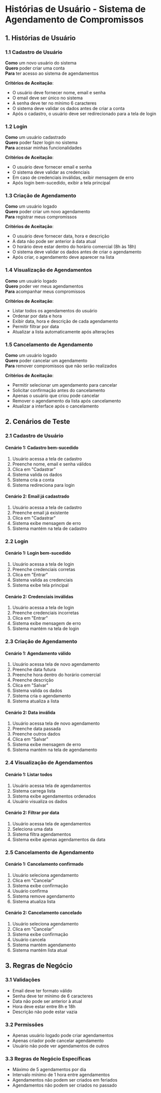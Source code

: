 # Histórias de Usuário - Sistema de Agendamento de Compromissos

## 1. Histórias de Usuário

### 1.1 Cadastro de Usuário
**Como** um novo usuário do sistema  
**Quero** poder criar uma conta  
**Para** ter acesso ao sistema de agendamentos

**Critérios de Aceitação**:
- O usuário deve fornecer nome, email e senha
- O email deve ser único no sistema
- A senha deve ter no mínimo 6 caracteres
- O sistema deve validar os dados antes de criar a conta
- Após o cadastro, o usuário deve ser redirecionado para a tela de login

### 1.2 Login
**Como** um usuário cadastrado  
**Quero** poder fazer login no sistema  
**Para** acessar minhas funcionalidades

**Critérios de Aceitação**:
- O usuário deve fornecer email e senha
- O sistema deve validar as credenciais
- Em caso de credenciais inválidas, exibir mensagem de erro
- Após login bem-sucedido, exibir a tela principal

### 1.3 Criação de Agendamento
**Como** um usuário logado  
**Quero** poder criar um novo agendamento  
**Para** registrar meus compromissos

**Critérios de Aceitação**:
- O usuário deve fornecer data, hora e descrição
- A data não pode ser anterior à data atual
- O horário deve estar dentro do horário comercial (8h às 18h)
- O sistema deve validar os dados antes de criar o agendamento
- Após criar, o agendamento deve aparecer na lista

### 1.4 Visualização de Agendamentos
**Como** um usuário logado  
**Quero** poder ver meus agendamentos  
**Para** acompanhar meus compromissos

**Critérios de Aceitação**:
- Listar todos os agendamentos do usuário
- Ordenar por data e hora
- Exibir data, hora e descrição de cada agendamento
- Permitir filtrar por data
- Atualizar a lista automaticamente após alterações

### 1.5 Cancelamento de Agendamento
**Como** um usuário logado  
**Quero** poder cancelar um agendamento  
**Para** remover compromissos que não serão realizados

**Critérios de Aceitação**:
- Permitir selecionar um agendamento para cancelar
- Solicitar confirmação antes do cancelamento
- Apenas o usuário que criou pode cancelar
- Remover o agendamento da lista após cancelamento
- Atualizar a interface após o cancelamento

## 2. Cenários de Teste

### 2.1 Cadastro de Usuário

#### Cenário 1: Cadastro bem-sucedido
1. Usuário acessa a tela de cadastro
2. Preenche nome, email e senha válidos
3. Clica em "Cadastrar"
4. Sistema valida os dados
5. Sistema cria a conta
6. Sistema redireciona para login

#### Cenário 2: Email já cadastrado
1. Usuário acessa a tela de cadastro
2. Preenche email já existente
3. Clica em "Cadastrar"
4. Sistema exibe mensagem de erro
5. Sistema mantém na tela de cadastro

### 2.2 Login

#### Cenário 1: Login bem-sucedido
1. Usuário acessa a tela de login
2. Preenche credenciais corretas
3. Clica em "Entrar"
4. Sistema valida as credenciais
5. Sistema exibe tela principal

#### Cenário 2: Credenciais inválidas
1. Usuário acessa a tela de login
2. Preenche credenciais incorretas
3. Clica em "Entrar"
4. Sistema exibe mensagem de erro
5. Sistema mantém na tela de login

### 2.3 Criação de Agendamento

#### Cenário 1: Agendamento válido
1. Usuário acessa tela de novo agendamento
2. Preenche data futura
3. Preenche hora dentro do horário comercial
4. Preenche descrição
5. Clica em "Salvar"
6. Sistema valida os dados
7. Sistema cria o agendamento
8. Sistema atualiza a lista

#### Cenário 2: Data inválida
1. Usuário acessa tela de novo agendamento
2. Preenche data passada
3. Preenche outros dados
4. Clica em "Salvar"
5. Sistema exibe mensagem de erro
6. Sistema mantém na tela de agendamento

### 2.4 Visualização de Agendamentos

#### Cenário 1: Listar todos
1. Usuário acessa tela de agendamentos
2. Sistema carrega lista
3. Sistema exibe agendamentos ordenados
4. Usuário visualiza os dados

#### Cenário 2: Filtrar por data
1. Usuário acessa tela de agendamentos
2. Seleciona uma data
3. Sistema filtra agendamentos
4. Sistema exibe apenas agendamentos da data

### 2.5 Cancelamento de Agendamento

#### Cenário 1: Cancelamento confirmado
1. Usuário seleciona agendamento
2. Clica em "Cancelar"
3. Sistema exibe confirmação
4. Usuário confirma
5. Sistema remove agendamento
6. Sistema atualiza lista

#### Cenário 2: Cancelamento cancelado
1. Usuário seleciona agendamento
2. Clica em "Cancelar"
3. Sistema exibe confirmação
4. Usuário cancela
5. Sistema mantém agendamento
6. Sistema mantém lista atual

## 3. Regras de Negócio

### 3.1 Validações
- Email deve ter formato válido
- Senha deve ter mínimo de 6 caracteres
- Data não pode ser anterior à atual
- Hora deve estar entre 8h e 18h
- Descrição não pode estar vazia

### 3.2 Permissões
- Apenas usuário logado pode criar agendamentos
- Apenas criador pode cancelar agendamento
- Usuário não pode ver agendamentos de outros

### 3.3 Regras de Negócio Específicas
- Máximo de 5 agendamentos por dia
- Intervalo mínimo de 1 hora entre agendamentos
- Agendamentos não podem ser criados em feriados
- Agendamentos não podem ser criados no passado 